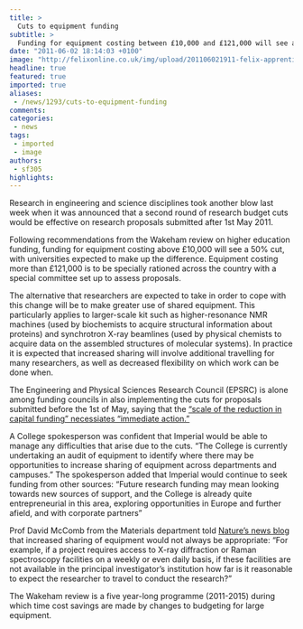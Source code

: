 ```yaml
---
title: >
  Cuts to equipment funding
subtitle: >
  Funding for equipment costing between £10,000 and £121,000 will see a 50% cut
date: "2011-06-02 18:14:03 +0100"
image: "http://felixonline.co.uk/img/upload/201106021911-felix-apprenticeship-10.jpg"
headline: true
featured: true
imported: true
aliases:
 - /news/1293/cuts-to-equipment-funding
comments:
categories:
 - news
tags:
 - imported
 - image
authors:
 - sf305
highlights:
---
```


Research in engineering and science disciplines took another blow last week when it was announced that a second round of research budget cuts would be effective on research proposals submitted after 1st May 2011.

Following recommendations from the Wakeham review on higher education funding, funding for equipment costing above £10,000 will see a 50% cut, with universities expected to make up the difference. Equipment costing more than £121,000 is to be specially rationed across the country with a special committee set up to assess proposals.

The alternative that researchers are expected to take in order to cope with this change will be to make greater use of shared equipment. This particularly applies to larger-scale kit such as higher-resonance NMR machines (used by biochemists to acquire structural information about proteins) and synchrotron X-ray beamlines (used by physical chemists to acquire data on the assembled structures of molecular systems). In practice it is expected that increased sharing will involve additional travelling for many researchers, as well as decreased flexibility on which work can be done when.

The Engineering and Physical Sciences Research Council (EPSRC) is alone among funding councils in also implementing the cuts for proposals submitted before the 1st of May, saying that the [“scale of the reduction in capital funding” necessiates “immediate action.”](http://www.epsrc.ac.uk/newsevents/news/2011/Pages/equipmentfunding.aspx)

A College spokesperson was confident that Imperial would be able to manage any difficulties that arise due to the cuts. “The College is currently undertaking an audit of equipment to identify where there may be opportunities to increase sharing of equipment across departments and campuses.” The spokesperson added that Imperial would continue to seek funding from other sources: “Future research funding may mean looking towards new sources of support, and the College is already quite entrepreneurial in this area, exploring opportunities in Europe and further afield, and with corporate partners”

Prof David McComb from the Materials department told [Nature’s news blog](http://blogs.nature.com/news/2011/05/deeper_cuts_to_uk_research_equ.html) that increased sharing of equipment would not always be appropriate: “For example, if a project requires access to X-ray diffraction or Raman spectroscopy facilities on a weekly or even daily basis, if these facilities are not available in the principal investigator’s institution how far is it reasonable to expect the researcher to travel to conduct the research?”

The Wakeham review is a five year-long programme (2011-2015) during which time cost savings are made by changes to budgeting for large equipment.
